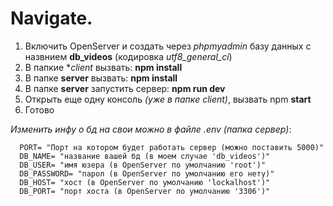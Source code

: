 # Navigate.
1. Включить OpenServer и создать через _phpmyadmin_ базу данных с назвнием **db_videos** (кодировка *utf8_general_ci*)
3. В папкие **client* вызвать: **npm install**
4. В папке **server** вызвать: **npm install**
5. В папке **server** запустить сервер: **npm run dev**
6. Открыть еще одну консоль _(уже в папке client)_, вызвать npm **start**
7. Готово







_*Изменить инфу о бд на свои можно в файле .env (папка сервер)*_:

```
  PORT= "Порт на котором будет работать сервер (можно поставить 5000)"
  DB_NAME= "название вашей бд (в моем случае 'db_videos')"
  DB_USER= "имя юзера (в OpenServer по умолчанию 'root')"
  DB_PASSWORD= "парол (в OpenServer по умолчанию его нету)"
  DB_HOST= "хост (в OpenServer по умолчанию 'lockalhost')" 
  DB_PORT= "порт хоста (в OpenServer по умолчанию '3306')" 
```

